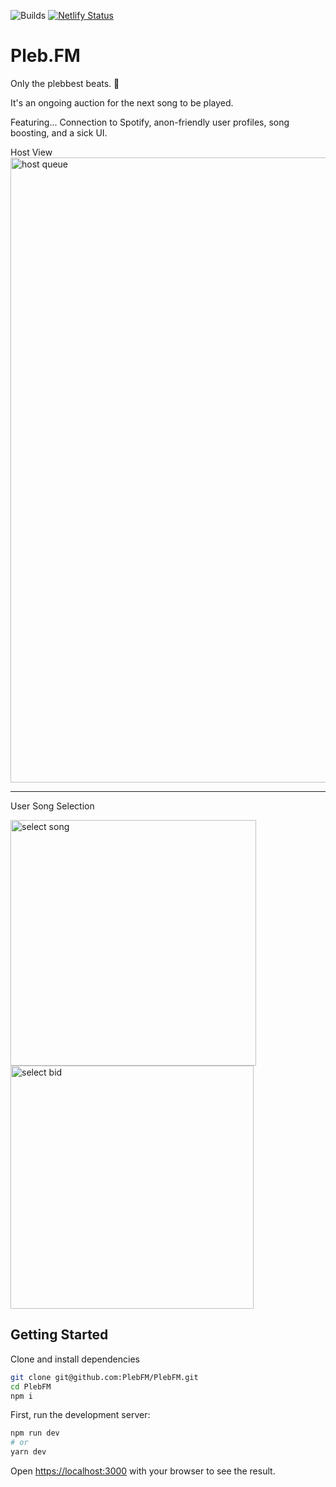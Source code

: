 ![Builds](https://github.com/PlebFM/PlebFM/actions/workflows/build.yaml/badge.svg) [![Netlify Status](https://api.netlify.com/api/v1/badges/c8e78b64-9e0b-482a-96ee-2155db9c4bef/deploy-status)](https://app.netlify.com/sites/pleb-fm/deploys)

# Pleb.FM

Only the plebbest beats. 🎵 

It's an ongoing auction for the next song to be played.

Featuring... Connection to Spotify, anon-friendly user profiles, song boosting, and a sick UI.

Host View
<img width="1000" alt="host queue" src="https://github.com/PlebFM/PlebFM/assets/43247027/018212ad-8e93-4e02-bfb9-0872095f35bd">

---
User Song Selection

<img width="393" alt="select song" src="https://github.com/PlebFM/PlebFM/assets/43247027/b03c2f3b-1a6d-42c8-bb85-5ec13bc9f8ab">
<img width="389" alt="select bid" src="https://github.com/PlebFM/PlebFM/assets/43247027/4bebc96d-7dc7-4031-91e0-fb45a6a3b3e5">

## Getting Started

Clone and install dependencies
```bash
git clone git@github.com:PlebFM/PlebFM.git
cd PlebFM
npm i
```

First, run the development server:

```bash
npm run dev
# or
yarn dev
```

Open [https://localhost:3000](https://localhost:3000) with your browser to see the result.
